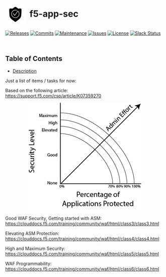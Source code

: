 # <img align="center" src="img/awaf.svg" height="64">&nbsp;&nbsp;f5-app-sec
[![Releases](https://img.shields.io/github/release/ArtiomL/f5-app-sec.svg)](https://github.com/ArtiomL/f5-app-sec/releases)
[![Commits](https://img.shields.io/github/commits-since/ArtiomL/f5-app-sec/v1.0.0.svg?label=commits%20since)](https://github.com/ArtiomL/f5-app-sec/commits/master)
[![Maintenance](https://img.shields.io/maintenance/yes/2018.svg)](https://github.com/ArtiomL/f5-app-sec/graphs/code-frequency)
[![Issues](https://img.shields.io/github/issues/ArtiomL/f5-app-sec.svg)](https://github.com/ArtiomL/f5-app-sec/issues)
[![License](https://img.shields.io/badge/license-MIT-blue.svg)](/LICENSE)
[![Slack Status](https://f5cloudsolutions.herokuapp.com/badge.svg)](https://f5cloudsolutions.herokuapp.com)

&nbsp;&nbsp;

## Table of Contents
- [Description](#description)


Just a list of items / tasks for now:  

Based on the following article:  
https://support.f5.com/csp/article/K07359270

<p align="center"><img src="img/diagram.png"></p>


Good WAF Security, Getting started with ASM:  
https://clouddocs.f5.com/training/community/waf/html/class3/class3.html

Elevating ASM Protection:  
https://clouddocs.f5.com/training/community/waf/html/class4/class4.html

High and Maximum Security:  
https://clouddocs.f5.com/training/community/waf/html/class5/class5.html

WAF Programmability:  
https://clouddocs.f5.com/training/community/waf/html/class6/class6.html

